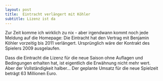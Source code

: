 ```yaml
---
layout: post
title:  Eintracht verlängert mit Köhler
subtitle: Lizenz ist da
---
```


Zur Zeit komme ich wirklich zu nix - aber irgendwann kommt noch jede Meldung auf die Homepage: Die Eintracht hat den Vertrag mit Benjamin Köhler vorzeitig bis 2011 verlängert. Ursprünglich wäre der Kontrakt des Spielers 2009 ausgelaufen.

Dass die Eintracht die Lizenz für die neue Saison ohne Auflagen und Bedingungen erhalten hat, ist eigentlich die Erwähnung nicht mehr wert. Aber der Vollständigkeit halber... Der geplante Umsatz für die neue Spielzeit beträgt 63 Millionen Euro.
